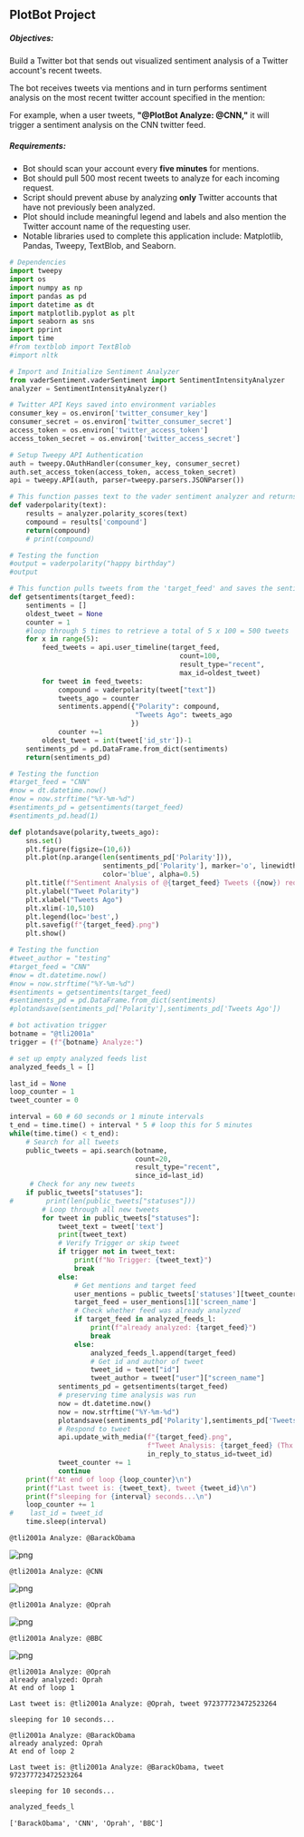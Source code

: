 
## PlotBot Project

##### Objectives:
Build a Twitter bot that sends out visualized sentiment analysis of a Twitter account's recent tweets.

The bot receives tweets via mentions and in turn performs sentiment analysis on the most recent twitter account specified in the mention:

For example, when a user tweets, __"@PlotBot Analyze: @CNN,"__ it will trigger a sentiment analysis on the CNN twitter feed. 

##### Requirements:

* Bot should scan your account every __five minutes__ for mentions.
* Bot should pull 500 most recent tweets to analyze for each incoming request.
* Script should prevent abuse by analyzing __only__ Twitter accounts that have not previously been analyzed.
* Plot should include meaningful legend and labels and also mention the Twitter account name of the requesting user.
* Notable libraries used to complete this application include: Matplotlib, Pandas, Tweepy, TextBlob, and Seaborn.


```python
# Dependencies
import tweepy
import os
import numpy as np
import pandas as pd
import datetime as dt
import matplotlib.pyplot as plt
import seaborn as sns
import pprint
import time
#from textblob import TextBlob
#import nltk

# Import and Initialize Sentiment Analyzer
from vaderSentiment.vaderSentiment import SentimentIntensityAnalyzer
analyzer = SentimentIntensityAnalyzer()

# Twitter API Keys saved into environment variables
consumer_key = os.environ['twitter_consumer_key']
consumer_secret = os.environ['twitter_consumer_secret']
access_token = os.environ['twitter_access_token']
access_token_secret = os.environ['twitter_access_secret']

# Setup Tweepy API Authentication
auth = tweepy.OAuthHandler(consumer_key, consumer_secret)
auth.set_access_token(access_token, access_token_secret)
api = tweepy.API(auth, parser=tweepy.parsers.JSONParser())
```


```python
# This function passes text to the vader sentiment analyzer and returns the 'compound' value
def vaderpolarity(text):
    results = analyzer.polarity_scores(text)
    compound = results['compound']
    return(compound)
    # print(compound)

# Testing the function
#output = vaderpolarity("happy birthday")
#output
```


```python
# This function pulls tweets from the 'target_feed' and saves the sentiment 'compound' values and 'tweets ago' to a dictionary
def getsentiments(target_feed):
    sentiments = []
    oldest_tweet = None
    counter = 1
    #loop through 5 times to retrieve a total of 5 x 100 = 500 tweets
    for x in range(5):
        feed_tweets = api.user_timeline(target_feed, 
                                          count=100,
                                          result_type="recent",
                                          max_id=oldest_tweet)
        for tweet in feed_tweets:
            compound = vaderpolarity(tweet["text"])
            tweets_ago = counter
            sentiments.append({"Polarity": compound,
                               "Tweets Ago": tweets_ago
                              })
            counter +=1
        oldest_tweet = int(tweet['id_str'])-1
    sentiments_pd = pd.DataFrame.from_dict(sentiments)
    return(sentiments_pd)

# Testing the function
#target_feed = "CNN"
#now = dt.datetime.now()
#now = now.strftime("%Y-%m-%d")
#sentiments_pd = getsentiments(target_feed)
#sentiments_pd.head(1)
```


```python
def plotandsave(polarity,tweets_ago):
    sns.set()
    plt.figure(figsize=(10,6))
    plt.plot(np.arange(len(sentiments_pd['Polarity'])),
                       sentiments_pd['Polarity'], marker='o', linewidth=1,
                       color='blue', alpha=0.5)
    plt.title(f"Sentiment Analysis of @{target_feed} Tweets ({now}) requested by {tweet_author}")
    plt.ylabel("Tweet Polarity")
    plt.xlabel("Tweets Ago")
    plt.xlim(-10,510)
    plt.legend(loc='best',)
    plt.savefig(f"{target_feed}.png")
    plt.show()

# Testing the function
#tweet_author = "testing"
#target_feed = "CNN"
#now = dt.datetime.now()
#now = now.strftime("%Y-%m-%d")
#sentiments = getsentiments(target_feed)
#sentiments_pd = pd.DataFrame.from_dict(sentiments)
#plotandsave(sentiments_pd['Polarity'],sentiments_pd['Tweets Ago'])
```


```python
# bot activation trigger
botname = "@tli2001a"
trigger = (f"{botname} Analyze:")

# set up empty analyzed feeds list
analyzed_feeds_l = []

last_id = None
loop_counter = 1
tweet_counter = 0

interval = 60 # 60 seconds or 1 minute intervals
t_end = time.time() + interval * 5 # loop this for 5 minutes
while(time.time() < t_end):
    # Search for all tweets
    public_tweets = api.search(botname, 
                               count=20, 
                               result_type="recent", 
                               since_id=last_id)
     # Check for any new tweets
    if public_tweets["statuses"]:
#        print(len(public_tweets["statuses"]))
        # Loop through all new tweets
        for tweet in public_tweets["statuses"]:
            tweet_text = tweet['text']
            print(tweet_text)
            # Verify Trigger or skip tweet
            if trigger not in tweet_text:
                print(f"No Trigger: {tweet_text}")
                break
            else:
                # Get mentions and target feed
                user_mentions = public_tweets['statuses'][tweet_counter]['entities']['user_mentions']
                target_feed = user_mentions[1]['screen_name']
                # Check whether feed was already analyzed
                if target_feed in analyzed_feeds_l:
                    print(f"already analyzed: {target_feed}")
                    break
                else:
                    analyzed_feeds_l.append(target_feed)
                    # Get id and author of tweet
                    tweet_id = tweet["id"]
                    tweet_author = tweet["user"]["screen_name"]
            sentiments_pd = getsentiments(target_feed)
            # preserving time analysis was run
            now = dt.datetime.now()
            now = now.strftime("%Y-%m-%d")
            plotandsave(sentiments_pd['Polarity'],sentiments_pd['Tweets Ago'])
            # Respond to tweet
            api.update_with_media(f"{target_feed}.png",
                                  f"Tweet Analysis: {target_feed} (Thx {tweet_author}!)",
                                  in_reply_to_status_id=tweet_id)
            tweet_counter += 1
            continue
    print(f"At end of loop {loop_counter}\n")
    print(f"Last tweet is: {tweet_text}, tweet {tweet_id}\n")
    print(f"sleeping for {interval} seconds...\n")
    loop_counter += 1
#    last_id = tweet_id
    time.sleep(interval)
```

    @tli2001a Analyze: @BarackObama
    


![png](output_5_1.png)


    @tli2001a Analyze: @CNN
    


![png](output_5_3.png)


    @tli2001a Analyze: @Oprah
    


![png](output_5_5.png)


    @tli2001a Analyze: @BBC
    


![png](output_5_7.png)


    @tli2001a Analyze: @Oprah
    already analyzed: Oprah
    At end of loop 1
    
    Last tweet is: @tli2001a Analyze: @Oprah, tweet 972377723472523264
    
    sleeping for 10 seconds...
    
    @tli2001a Analyze: @BarackObama
    already analyzed: Oprah
    At end of loop 2
    
    Last tweet is: @tli2001a Analyze: @BarackObama, tweet 972377723472523264
    
    sleeping for 10 seconds...
    
    


```python
analyzed_feeds_l
```




    ['BarackObama', 'CNN', 'Oprah', 'BBC']


